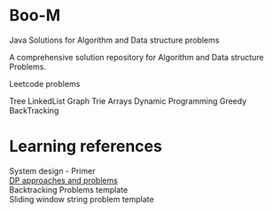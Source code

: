 # Boo-M
Java Solutions for Algorithm and Data structure problems

A comprehensive solution repository for Algorithm and Data structure Problems.

Leetcode problems

Tree
LinkedList
Graph
Trie
Arrays
Dynamic Programming
Greedy
BackTracking


# Learning references
System design - Primer <br/>
[DP approaches and problems](https://leetcode.com/discuss/general-discussion/458695/dynamic-programming-patterns)<br/>
Backtracking Problems template<br/>
Sliding window string problem template<br/>


 
